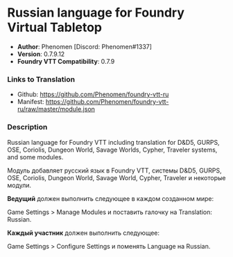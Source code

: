 # Russian language for Foundry Virtual Tabletop

* **Author**: Phenomen [Discord: Phenomen#1337]
* **Version**: 0.7.9.12
* **Foundry VTT Compatibility**: 0.7.9

### Links to Translation
* Github: https://github.com/Phenomen/foundry-vtt-ru
* Manifest: https://github.com/Phenomen/foundry-vtt-ru/raw/master/module.json


### Description
Russian language for Foundry VTT including translation for D&D5, GURPS, OSE, Coriolis, Dungeon World, Savage Worlds, Cypher, Traveler systems, and some modules.

Модуль добавляет русский язык в Foundry VTT, системы D&D5, GURPS, OSE, Coriolis, Dungeon World, Savage World, Cypher, Traveler и некоторые модули.

**Ведущий** должен выполнить следующее в каждом созданном мире:

Game Settings > Manage Modules и поставить галочку на Translation: Russian.

**Каждый участник** должен выполнить следующее:

Game Settings > Configure Settings и поменять Language на Russian.


